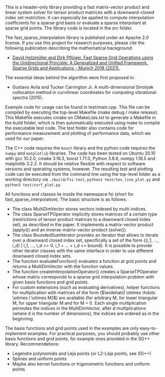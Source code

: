 This is a header-only library providing a fast matrix-vector product and linear system solver for tensor product matrices with a downward-closed index set restriction. It can especially be applied to compute interpolation coefficients for a sparse grid basis or evaluate a sparse interpolant at sparse grid points. The library code is located in the src folder.

The fast_sparse_interpolation library is published under an Apache 2.0 license. If you use this project for research purposes, please cite the following publication describing the mathematical background:
- [David Holzmüller and Dirk Pflüger. Fast Sparse Grid Operations using the Unidirectional Principle: A Generalized and Unified Framework. Sparse Grids and Applications - Munich 2018 (2021).](https://link.springer.com/chapter/10.1007/978-3-030-81362-8_4)

The essential ideas behind the algorithm were first proposed in:
- Gustavo Avila and Tucker Carrington Jr. A multi-dimensional Smolyak collocation method in curvilinear coordinates for computing vibrational spectra (2015).

Example code for usage can be found in test/main.cpp. This file can be compiled by executing the top-level Makefile (make debug / make release). This Makefile executes cmake on CMakeLists.txt to generate a Makefile in the build folder, which is then automatically executed using make to compile the executable test code. The test folder also contains code for performance measurement and plotting of performance data, which we used for our paper.

The C++ code requires the `boost` library and the python code requires the `numpy` and `matplotlib` libraries. The code has been tested on Ubuntu 20.10 with gcc 10.2.0, cmake 3.16.3, boost 1.71.0, Python 3.8.6, numpy 1.18.5 and matplotlib 3.2.2. It should be relative flexible with respect to software versions and operating systems, however. The resulting test and plotting code can be executed from the command line using the top-level folder as a working directory via `./build/fsi-test`, `python3 test/tex_line_plot.py` and `python3 test/surf_plot.py`.

All functions and classes lie inside the namespace fsi (short for fast_sparse_interpolation). The basic structure is as follows:
- The class MultiDimVector<IteratorType> stores vectors indexed by multi-indices.
- The class SparseTPOperator<IteratorType> implicitly stores matrices of a certain type (restrictions of tensor product matrices to a downward closed index set), as described in the paper. It implements a matrix-vector product (apply()) and an inverse-matrix-vector product (solve()).
- The class BoundedSumIterator provides an iterator that allows to iterate over a downward closed index set, specifically a set of the form {(i_1, ..., i_d) | i_1, ..., i_d >= 0, i_1 + ... + i_d <= bound}. It is possible to provide other iterator classes with the same interface in order to use different downward closed index sets.
- The function evaluateFunction() evaluates a function at grid points and returns a MultiDimVector with the function values.
- The function createInterpolationOperator() creates a SparseTPOperator whose matrix corresponds to a sparse grid interpolation problem with given basis functions and grid points.
- For custom extensions (such as evaluating derivatives), helper functions for multiplication with matrices of the form ($\widehat{I \otimes \hdots \otimes I \otimes M}$) are available (for arbitrary M, for lower triangular M, for upper triangular M and for M = I). Each single multiplication permutes the indices in the MultiDimVector, after d multiplications (where d is the number of dimensions), the indices are ordered as in the beginning.

The basis functions and grid points used in the examples are only easy-to-implement examples. For practical purposes, you should probably use other basis functions and grid points, for example ones provided in the SG++ library. Recommendations:
- Legendre polynomials and Leja points (or L2-Leja points, see SG++)
- Splines and uniform points
- Maybe also kernel functions or trigonometric functions and uniform points
